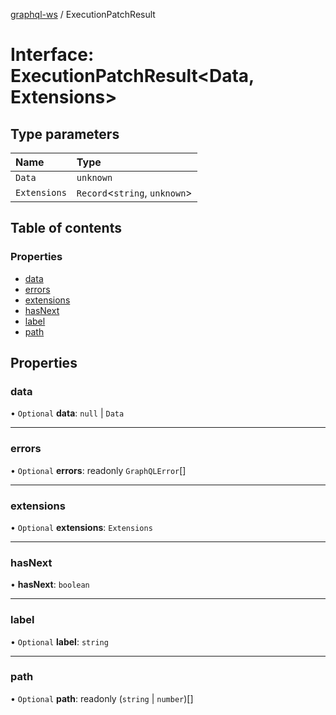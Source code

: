 [graphql-ws](../README.md) / ExecutionPatchResult

# Interface: ExecutionPatchResult<Data, Extensions\>

## Type parameters

| Name | Type |
| :------ | :------ |
| `Data` | `unknown` |
| `Extensions` | `Record`<`string`, `unknown`\> |

## Table of contents

### Properties

- [data](ExecutionPatchResult.md#data)
- [errors](ExecutionPatchResult.md#errors)
- [extensions](ExecutionPatchResult.md#extensions)
- [hasNext](ExecutionPatchResult.md#hasnext)
- [label](ExecutionPatchResult.md#label)
- [path](ExecutionPatchResult.md#path)

## Properties

### data

• `Optional` **data**: ``null`` \| `Data`

___

### errors

• `Optional` **errors**: readonly `GraphQLError`[]

___

### extensions

• `Optional` **extensions**: `Extensions`

___

### hasNext

• **hasNext**: `boolean`

___

### label

• `Optional` **label**: `string`

___

### path

• `Optional` **path**: readonly (`string` \| `number`)[]
